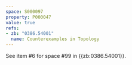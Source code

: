 ```yaml
---
space: S000097
property: P000047
value: true
refs:
- zb: "0386.54001"
  name: Counterexamples in Topology
---
```


See item #6 for space #99 in {{zb:0386.54001}}.
